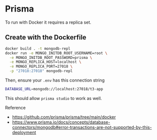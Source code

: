 # Prisma

To run with Docker it requires a replica set.

## Create with the Dockerfile

```sh
docker build . -t mongodb-repl
docker run -e MONGO_INITDB_ROOT_USERNAME=root \
  -e MONGO_INITDB_ROOT_PASSWORD=prisma \
  -e MONGO_REPLICA_HOST=localhost \
  -e MONGO_REPLICA_PORT=27018 \
  -p "27018:27018" mongodb-repl
```

Then, ensure your `.env` has this connection string

```sh
DATABASE_URL=mongodb://localhost:27018/t3-app
```

This should allow `prisma studio` to work as well.

Reference

- <https://github.com/prisma/prisma/tree/main/docker>
- <https://www.prisma.io/docs/concepts/database-connectors/mongodb#error-transactions-are-not-supported-by-this-deployment>
